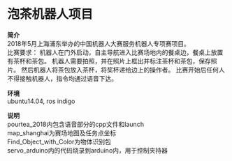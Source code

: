 #  泡茶机器人项目  
  
**简介**  
2018年5月上海浦东举办的中国机器人大赛服务机器人专项赛项目。  
比赛要求：
机器人在门外启动，自主导航进入比赛场地内的餐桌边，餐桌上放置有茶杯和茶包。
机器人需要拍照，并在照片上框出并标注茶杯和茶包，保存照片。
然后机器人将茶包放入茶杯，将奖杯递给边上的操作者。
比赛开始后任何人不得接触机器人，指令均通过语音下达。  
  
**环境**  
ubuntu14.04, ros indigo  
  
**说明**  
pourtea_2018内包含语音部分的cpp文件和launch  
map_shanghai为赛场地图及任务点坐标  
Find_Object_with_Color为物体识别包  
servo_arduino内的代码烧录到arduino内，用于控制夹持器
